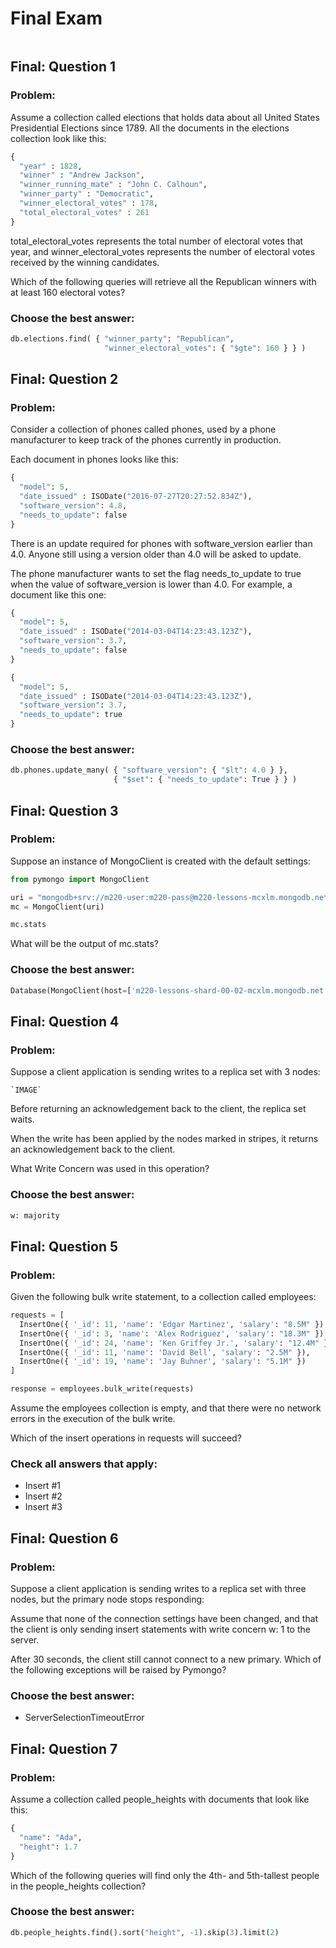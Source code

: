 # Final Exam

```Python

```

## Final: Question 1
### Problem:

Assume a collection called elections that holds data about all United States Presidential Elections since 1789.
All the documents in the elections collection look like this:

```Python
{
  "year" : 1828,
  "winner" : "Andrew Jackson",
  "winner_running_mate" : "John C. Calhoun",
  "winner_party" : "Democratic",
  "winner_electoral_votes" : 178,
  "total_electoral_votes" : 261
}
```

total_electoral_votes represents the total number of electoral votes that year, and winner_electoral_votes represents the number of electoral votes received by the winning candidates.

Which of the following queries will retrieve all the Republican winners with at least 160 electoral votes?

### Choose the best answer:

```Python
db.elections.find( { "winner_party": "Republican",
                     "winner_electoral_votes": { "$gte": 160 } } )
```


## Final: Question 2
### Problem:

Consider a collection of phones called phones, used by a phone manufacturer to keep track of the phones currently in production.

Each document in phones looks like this:

```Python
{
  "model": 5,
  "date_issued" : ISODate("2016-07-27T20:27:52.834Z"),
  "software_version": 4.8,
  "needs_to_update": false
}
```

There is an update required for phones with software_version earlier than 4.0. Anyone still using a version older than 4.0 will be asked to update.

The phone manufacturer wants to set the flag needs_to_update to true when the value of software_version is lower than 4.0. For example, a document like this one:


```Python
{
  "model": 5,
  "date_issued" : ISODate("2014-03-04T14:23:43.123Z"),
  "software_version": 3.7,
  "needs_to_update": false
}
```

```Python
{
  "model": 5,
  "date_issued" : ISODate("2014-03-04T14:23:43.123Z"),
  "software_version": 3.7,
  "needs_to_update": true
}
```

### Choose the best answer:

```Python
db.phones.update_many( { "software_version": { "$lt": 4.0 } },
                       { "$set": { "needs_to_update": True } } )
```

## Final: Question 3
### Problem:

Suppose an instance of MongoClient is created with the default settings:

```Python
from pymongo import MongoClient

uri = "mongodb+srv://m220-user:m220-pass@m220-lessons-mcxlm.mongodb.net/test"
mc = MongoClient(uri)

mc.stats
```

What will be the output of mc.stats?

### Choose the best answer:

```Python
Database(MongoClient(host=['m220-lessons-shard-00-02-mcxlm.mongodb.net:27017', 'm220-lessons-shard-00-00-mcxlm.mongodb.net:27017', 'm220-lessons-shard-00-01-mcxlm.mongodb.net:27017'], document_class=dict, tz_aware=False, connect=True, authsource='admin', replicaset='m220-lessons-shard-0', ssl=True), 'stats')
```

## Final: Question 4
### Problem:

Suppose a client application is sending writes to a replica set with 3 nodes:

    `IMAGE`

Before returning an acknowledgement back to the client, the replica set waits.

When the write has been applied by the nodes marked in stripes, it returns an acknowledgement back to the client.

What Write Concern was used in this operation?

### Choose the best answer:

```Python
w: majority
```

## Final: Question 5
### Problem:

Given the following bulk write statement, to a collection called employees:

```Python
requests = [
  InsertOne({ '_id': 11, 'name': 'Edgar Martinez', 'salary': "8.5M" }),    # Insert #1
  InsertOne({ '_id': 3, 'name': 'Alex Rodriguez', 'salary': "18.3M" }),    # Insert #2
  InsertOne({ '_id': 24, 'name': 'Ken Griffey Jr.', 'salary': "12.4M" }),  # Insert #3
  InsertOne({ '_id': 11, 'name': 'David Bell', 'salary': "2.5M" }),        # Insert #4
  InsertOne({ '_id': 19, 'name': 'Jay Buhner', 'salary': "5.1M" })         # Insert #5
]

response = employees.bulk_write(requests)
```

Assume the employees collection is empty, and that there were no network errors in the execution of the bulk write.

Which of the insert operations in requests will succeed?

### Check all answers that apply:
- Insert #1
- Insert #2
- Insert #3


## Final: Question 6
### Problem:

Suppose a client application is sending writes to a replica set with three nodes, but the primary node stops responding:

Assume that none of the connection settings have been changed, and that the client is only sending insert statements with write concern w: 1 to the server.

After 30 seconds, the client still cannot connect to a new primary. Which of the following exceptions will be raised by Pymongo?

### Choose the best answer:
- ServerSelectionTimeoutError

## Final: Question 7
### Problem:

Assume a collection called people_heights with documents that look like this:

```Python
{
  "name": "Ada",
  "height": 1.7
}
```

Which of the following queries will find only the 4th- and 5th-tallest people in the people_heights collection?

### Choose the best answer:

```Python
db.people_heights.find().sort("height", -1).skip(3).limit(2)
```